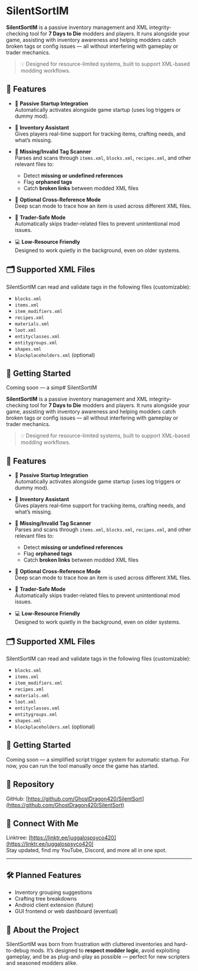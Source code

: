 # SilentSortIM

**SilentSortIM** is a passive inventory management and XML integrity-checking tool for **7 Days to Die** modders and players. It runs alongside your game, assisting with inventory awareness and helping modders catch broken tags or config issues — all without interfering with gameplay or trader mechanics.

> 💡 Designed for resource-limited systems, built to support XML-based modding workflows.

## 🌟 Features

- 🔄 **Passive Startup Integration**  
  Automatically activates alongside game startup (uses log triggers or dummy mod).

- 🧭 **Inventory Assistant**  
  Gives players real-time support for tracking items, crafting needs, and what’s missing.

- 🧪 **Missing/Invalid Tag Scanner**  
  Parses and scans through `items.xml`, `blocks.xml`, `recipes.xml`, and other relevant files to:
  - Detect **missing or undefined references**
  - Flag **orphaned tags**
  - Catch **broken links** between modded XML files

- 🔎 **Optional Cross-Reference Mode**  
  Deep scan mode to trace how an item is used across different XML files.

- 🤝 **Trader-Safe Mode**  
  Automatically skips trader-related files to prevent unintentional mod issues.

- 💻 **Low-Resource Friendly**  
  Designed to work quietly in the background, even on older systems.

## 🗂️ Supported XML Files

SilentSortIM can read and validate tags in the following files (customizable):
- `blocks.xml`
- `items.xml`
- `item_modifiers.xml`
- `recipes.xml`
- `materials.xml`
- `loot.xml`
- `entityclasses.xml`
- `entitygroups.xml`
- `shapes.xml`
- `blockplaceholders.xml` (optional)

## 🚀 Getting Started

Coming soon — a simp# SilentSortIM

**SilentSortIM** is a passive inventory management and XML integrity-checking tool for **7 Days to Die** modders and players. It runs alongside your game, assisting with inventory awareness and helping modders catch broken tags or config issues — all without interfering with gameplay or trader mechanics.

> 💡 Designed for resource-limited systems, built to support XML-based modding workflows.

## 🌟 Features

- 🔄 **Passive Startup Integration**  
  Automatically activates alongside game startup (uses log triggers or dummy mod).

- 🧭 **Inventory Assistant**  
  Gives players real-time support for tracking items, crafting needs, and what’s missing.

- 🧪 **Missing/Invalid Tag Scanner**  
  Parses and scans through `items.xml`, `blocks.xml`, `recipes.xml`, and other relevant files to:
  - Detect **missing or undefined references**
  - Flag **orphaned tags**
  - Catch **broken links** between modded XML files

- 🔎 **Optional Cross-Reference Mode**  
  Deep scan mode to trace how an item is used across different XML files.

- 🤝 **Trader-Safe Mode**  
  Automatically skips trader-related files to prevent unintentional mod issues.

- 💻 **Low-Resource Friendly**  
  Designed to work quietly in the background, even on older systems.

## 🗂️ Supported XML Files

SilentSortIM can read and validate tags in the following files (customizable):
- `blocks.xml`
- `items.xml`
- `item_modifiers.xml`
- `recipes.xml`
- `materials.xml`
- `loot.xml`
- `entityclasses.xml`
- `entitygroups.xml`
- `shapes.xml`
- `blockplaceholders.xml` (optional)

## 🚀 Getting Started

Coming soon — a simplified script trigger system for automatic startup. For now, you can run the tool manually once the game has started.

## 📂 Repository

GitHub: [https://github.com/GhostDragon420/SilentSort](https://github.com/GhostDragon420/SilentSort)

## 🔗 Connect With Me

Linktree: [https://linktr.ee/juggalospsyco420](https://linktr.ee/juggalospsyco420)  
Stay updated, find my YouTube, Discord, and more all in one spot.

---

## 🛠️ Planned Features

- Inventory grouping suggestions
- Crafting tree breakdowns
- Android client extension (future)
- GUI frontend or web dashboard (eventual)

## 🧠 About the Project

SilentSortIM was born from frustration with cluttered inventories and hard-to-debug mods. It’s designed to **respect modder logic**, avoid exploiting gameplay, and be as plug-and-play as possible — perfect for new scripters and seasoned modders alike.
